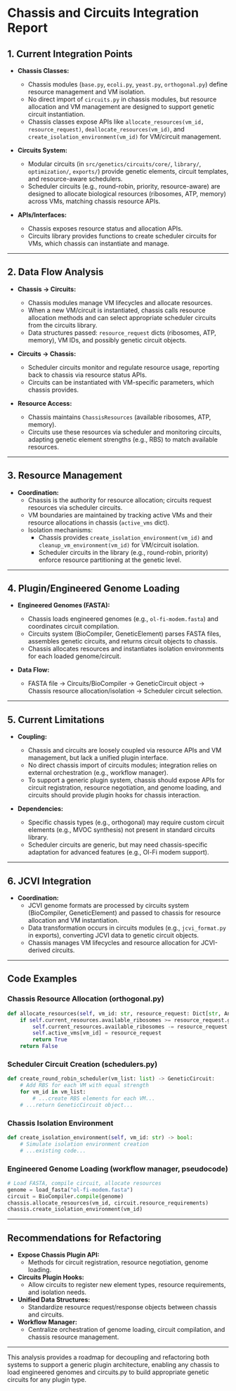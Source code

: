 # Chassis and Circuits Integration Report

## 1. Current Integration Points

- **Chassis Classes:**
  - Chassis modules (`base.py`, `ecoli.py`, `yeast.py`, `orthogonal.py`) define resource management and VM isolation.
  - No direct import of `circuits.py` in chassis modules, but resource allocation and VM management are designed to support genetic circuit instantiation.
  - Chassis classes expose APIs like `allocate_resources(vm_id, resource_request)`, `deallocate_resources(vm_id)`, and `create_isolation_environment(vm_id)` for VM/circuit management.

- **Circuits System:**
  - Modular circuits (in `src/genetics/circuits/core/`, `library/`, `optimization/`, `exports/`) provide genetic elements, circuit templates, and resource-aware schedulers.
  - Scheduler circuits (e.g., round-robin, priority, resource-aware) are designed to allocate biological resources (ribosomes, ATP, memory) across VMs, matching chassis resource APIs.

- **APIs/Interfaces:**
  - Chassis exposes resource status and allocation APIs.
  - Circuits library provides functions to create scheduler circuits for VMs, which chassis can instantiate and manage.

---

## 2. Data Flow Analysis

- **Chassis → Circuits:**
  - Chassis modules manage VM lifecycles and allocate resources.
  - When a new VM/circuit is instantiated, chassis calls resource allocation methods and can select appropriate scheduler circuits from the circuits library.
  - Data structures passed: `resource_request` dicts (ribosomes, ATP, memory), VM IDs, and possibly genetic circuit objects.

- **Circuits → Chassis:**
  - Scheduler circuits monitor and regulate resource usage, reporting back to chassis via resource status APIs.
  - Circuits can be instantiated with VM-specific parameters, which chassis provides.

- **Resource Access:**
  - Chassis maintains `ChassisResources` (available ribosomes, ATP, memory).
  - Circuits use these resources via scheduler and monitoring circuits, adapting genetic element strengths (e.g., RBS) to match available resources.

---

## 3. Resource Management

- **Coordination:**
  - Chassis is the authority for resource allocation; circuits request resources via scheduler circuits.
  - VM boundaries are maintained by tracking active VMs and their resource allocations in chassis (`active_vms` dict).
  - Isolation mechanisms:
    - Chassis provides `create_isolation_environment(vm_id)` and `cleanup_vm_environment(vm_id)` for VM/circuit isolation.
    - Scheduler circuits in the library (e.g., round-robin, priority) enforce resource partitioning at the genetic level.

---

## 4. Plugin/Engineered Genome Loading

- **Engineered Genomes (FASTA):**
  - Chassis loads engineered genomes (e.g., `ol-fi-modem.fasta`) and coordinates circuit compilation.
  - Circuits system (BioCompiler, GeneticElement) parses FASTA files, assembles genetic circuits, and returns circuit objects to chassis.
  - Chassis allocates resources and instantiates isolation environments for each loaded genome/circuit.

- **Data Flow:**
  - FASTA file → Circuits/BioCompiler → GeneticCircuit object → Chassis resource allocation/isolation → Scheduler circuit selection.

---

## 5. Current Limitations

- **Coupling:**
  - Chassis and circuits are loosely coupled via resource APIs and VM management, but lack a unified plugin interface.
  - No direct chassis import of circuits modules; integration relies on external orchestration (e.g., workflow manager).
  - To support a generic plugin system, chassis should expose APIs for circuit registration, resource negotiation, and genome loading, and circuits should provide plugin hooks for chassis interaction.

- **Dependencies:**
  - Specific chassis types (e.g., orthogonal) may require custom circuit elements (e.g., MVOC synthesis) not present in standard circuits library.
  - Scheduler circuits are generic, but may need chassis-specific adaptation for advanced features (e.g., Ol-Fi modem support).

---

## 6. JCVI Integration

- **Coordination:**
  - JCVI genome formats are processed by circuits system (BioCompiler, GeneticElement) and passed to chassis for resource allocation and VM instantiation.
  - Data transformation occurs in circuits modules (e.g., `jcvi_format.py` in exports), converting JCVI data to genetic circuit objects.
  - Chassis manages VM lifecycles and resource allocation for JCVI-derived circuits.

---

## Code Examples

### Chassis Resource Allocation (orthogonal.py)
```python
def allocate_resources(self, vm_id: str, resource_request: Dict[str, Any]) -> bool:
    if self.current_resources.available_ribosomes >= resource_request.get("ribosomes", 1):
        self.current_resources.available_ribosomes -= resource_request.get("ribosomes", 1)
        self.active_vms[vm_id] = resource_request
        return True
    return False
```

### Scheduler Circuit Creation (schedulers.py)
```python
def create_round_robin_scheduler(vm_list: list) -> GeneticCircuit:
    # Add RBS for each VM with equal strength
    for vm_id in vm_list:
        # ...create RBS elements for each VM...
    # ...return GeneticCircuit object...
```

### Chassis Isolation Environment
```python
def create_isolation_environment(self, vm_id: str) -> bool:
    # Simulate isolation environment creation
    # ...existing code...
```

### Engineered Genome Loading (workflow manager, pseudocode)
```python
# Load FASTA, compile circuit, allocate resources
genome = load_fasta("ol-fi-modem.fasta")
circuit = BioCompiler.compile(genome)
chassis.allocate_resources(vm_id, circuit.resource_requirements)
chassis.create_isolation_environment(vm_id)
```

---

## Recommendations for Refactoring

- **Expose Chassis Plugin API:**
  - Methods for circuit registration, resource negotiation, genome loading.
- **Circuits Plugin Hooks:**
  - Allow circuits to register new element types, resource requirements, and isolation needs.
- **Unified Data Structures:**
  - Standardize resource request/response objects between chassis and circuits.
- **Workflow Manager:**
  - Centralize orchestration of genome loading, circuit compilation, and chassis resource management.

---

This analysis provides a roadmap for decoupling and refactoring both systems to support a generic plugin architecture, enabling any chassis to load engineered genomes and circuits.py to build appropriate genetic circuits for any plugin type.
